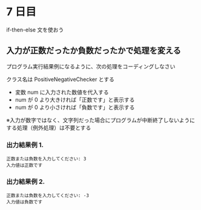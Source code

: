 # 7 日目

if-then-else 文を使おう

## 入力が正数だったか負数だったかで処理を変える

プログラム実行結果例になるように、次の処理をコーディングしなさい

クラス名は PositiveNegativeChecker とする

- 変数 num に入力された数値を代入する
- num が 0 より大きければ「正数です」と表示する
- num が 0 より小さければ「負数です」と表示する

※入力が数字ではなく、文字列だった場合にプログラムが中断終了しないようにする処理（例外処理）は不要とする

### 出力結果例 1.

```
正数または負数を入力してください: 3
入力値は正数です
```

### 出力結果例 2.

```
正数または負数を入力してください: -3
入力値は負数です
```
